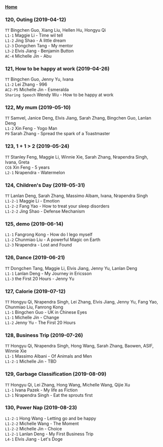 #### [Home](https://eshtmc.github.io/)    

### 120, Outing (2019-04-12)
`TT`  Bingchen Guo, Xiang Liu, Hellen Hu, Hongyu Qi   
`L1-1` Maggie Li -  Time wil tell    
`L1-2` Jing Shao - A little dream   
`L2-3` Dongchen Tang - My mentor   
`L3-2` Elvis Jiang - Benjamin Button   
`AC-4` Michelle Jin - Abu   

### 121, How to be happy at work (2019-04-26)
`TT`  Bingchen Guo, Jenny Yu, Ivana   
`L1-2` Lei Zhang - 996   
`AC2-P5` Michelle Jin - Esmeralda     
`Sharing Speech` Wendy Wu - How to be happy at work   

### 122, My mum (2019-05-10)
`TT`  Samvel, Janice Deng, Elvis Jiang, Sarah Zhang, Bingchen Guo, Lanlan Deng   
`L1-2` Xin Feng - Yogo Man   
`P9` Sarah Zhang - Spread the spark of a Toastmaster     

### 123, 1 + 1 > 2 (2019-05-24)
`TT`  Stanley Feng, Maggie Li, Winnie Xie, Sarah Zhang, Nrapendra Singh, Ivana, Greta   
`CC6` Xin Feng - 5 years   
`L2-1` Nrapendra - Watermelon

### 124, Children's Day (2019-05-31)
`TT`  Lanlan Deng, Sarah Zhang, Massimo Albam, Ivana, Nrapendra Singh   
`L1-2-1` Maggie Li - Emotion   
`L1-2-2` Fang Yao - How to treat your sleep disorders   
`L1-2-2` Jing Shao - Defense Mechanism   

### 125, demo (2019-06-14)
`L1-1` Fangrong Kong - How do I lego myself   
`L1-2` Chunmiao Liu - A powerful Magic on Earth   
`L2-3` Nrapendra - Lost and Found   

### 126, Dance (2019-06-21)
`TT` Dongchen Tang, Maggie Li, Elvis Jiang, Jenny Yu, Lanlan Deng   
`L1-1` Lanlan Deng - My Journey in Ericsson   
`L1-3` the First 20 Hours - Jenny Yu   

### 127, Calorie (2019-07-12)
`TT`  Hongyu Qi, Nrapendra Singh, Lei Zhang, Elvis Jiang, Jenny Yu, Fang Yao, Chunmiao Liu, Fanrong Kong   
`L1-1` Bingchen Guo - UK in Chinese Eyes   
`L1-1` Michelle Jin - Change   
`L1-2` Jenny Yu - The First 20 Hours  

### 128, Business Trip (2019-07-26)
`TT`  Hongyu Qi, Nrapendra Singh, Hong Wang, Sarah Zhang, Baowen, ASIF, Winnie Xie   
`L1-1` Massimo Albani - Of Animals and Men   
`L1-2-1` Michelle Jin - TBD   

### 129, Garbage Classification (2019-08-09)
`TT`  Hongyu Qi, Lei Zhang, Hong Wang, Michelle Wang, Qijie Xu   
`L1-1` Ivana Pazek - My life as Fiction   
`L3-1` Nrapendra Singh - Eat the sprouts first   

### 130, Power Nap (2019-08-23)
`L1-2-1` Hong Wang - Letting go and be happy   
`L1-2-2` Michelle Wang - The Moment   
`L1-2-2` Michelle Jin - Choice   
`L1-2-1` Lanlan Deng - My First Business Trip   
`L4-1` Elvis Jiang - Let's Doge   

